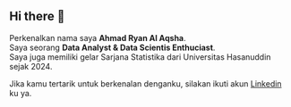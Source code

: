 ## Hi there 👋

Perkenalkan nama saya **Ahmad Ryan Al Aqsha**.<br>
Saya seorang **Data Analyst & Data Scientis Enthuciast**.<br>
Saya juga memiliki gelar Sarjana Statistika dari Universitas Hasanuddin sejak 2024.<br>

Jika kamu tertarik untuk berkenalan denganku, silakan ikuti akun [Linkedin](https://www.linkedin.com/in/ahmadryanalaqsha/) ku ya.
